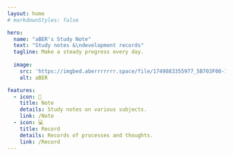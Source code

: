 ```yaml
---
layout: home
# markdownStyles: false

hero:
  name: "aBER's Study Note"
  text: "Study notes &\ndevelopment records"
  tagline: Make a steady progress every day.
  
  image:
    src: 'https://imgbed.aberrrrrrr.space/file/1749883355977_5B703F00-1A9F-4C08-8D33-81040E00AAC7_1_105_c.jpeg'
    alt: aBER

features:
  - icon: 📝
    title: Note
    details: Study notes on various subjects.
    link: /Note
  - icon: 💻
    title: Record
    details: Records of processes and thoughts.
    link: /Record
---
```


<Heatmap />
